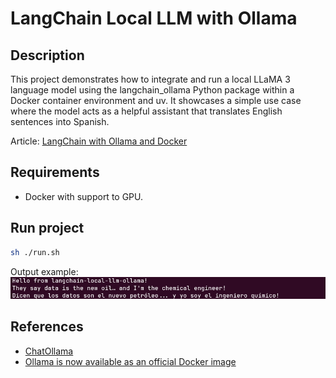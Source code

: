 # LangChain Local LLM with Ollama

## Description

This project demonstrates how to integrate and run a local LLaMA 3 language model using the langchain_ollama Python package within a Docker container environment and uv. It showcases a simple use case where the model acts as a helpful assistant that translates English sentences into Spanish.

Article: [LangChain with Ollama and Docker](https://osmandi.com/blog/instalar-y-configurar-archlinux-en-wsl2.html)

## Requirements

- Docker with support to GPU.

## Run project

```Bash
sh ./run.sh
```

Output example:
![](output_langchain_ollama.png)

## References

- [ChatOllama](https://python.langchain.com/docs/integrations/chat/ollama/)
- [Ollama is now available as an official Docker image](https://ollama.com/blog/ollama-is-now-available-as-an-official-docker-image)
